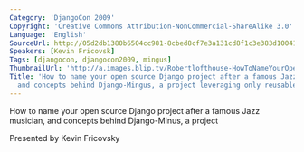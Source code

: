 ```yaml
---
Category: 'DjangoCon 2009'
Copyright: 'Creative Commons Attribution-NonCommercial-ShareAlike 3.0'
Language: 'English'
SourceUrl: http://05d2db1380b6504cc981-8cbed8cf7e3a131cd8f1c3e383d10041.r93.cf2.rackcdn.com/djangocon-2009/5_how-to-name-your-open-source-django-project-after-a-famous-jazz-musician-and-concepts-behind-django-mingus-a-project-leveraging-only-reusable-apps.ogv
Speakers: [Kevin Fricovsk]
Tags: [djangocon, djangocon2009, mingus]
ThumbnailUrl: 'http://a.images.blip.tv/Robertlofthouse-HowToNameYourOpenSourceDjangoProjectAfterAFamousJazz252.png'
Title: 'How to name your open source Django project after a famous Jazz musician,
  and concepts behind Django-Mingus, a project leveraging only reusable apps.'
---
```

How to name your open source Django project after a famous Jazz musician, and
concepts behind Django-Minus, a project

  
Presented by Kevin Fricovsky


